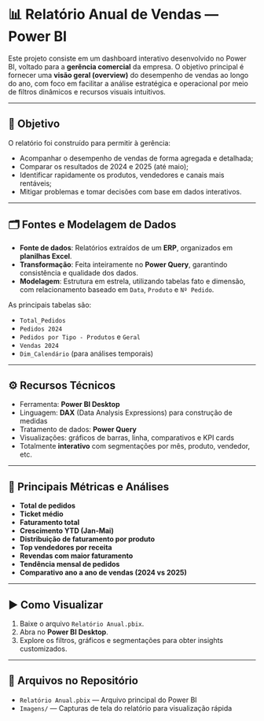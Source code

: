 # 📊 Relatório Anual de Vendas — Power BI

Este projeto consiste em um dashboard interativo desenvolvido no Power BI, voltado para a **gerência comercial** da empresa. O objetivo principal é fornecer uma **visão geral (overview)** do desempenho de vendas ao longo do ano, com foco em facilitar a análise estratégica e operacional por meio de filtros dinâmicos e recursos visuais intuitivos.

---

## 🧭 Objetivo

O relatório foi construído para permitir à gerência:

- Acompanhar o desempenho de vendas de forma agregada e detalhada;
- Comparar os resultados de 2024 e 2025 (até maio);
- Identificar rapidamente os produtos, vendedores e canais mais rentáveis;
- Mitigar problemas e tomar decisões com base em dados interativos.

---

## 🗂️ Fontes e Modelagem de Dados

- **Fonte de dados**: Relatórios extraídos de um **ERP**, organizados em **planilhas Excel**.
- **Transformação**: Feita inteiramente no **Power Query**, garantindo consistência e qualidade dos dados.
- **Modelagem**: Estrutura em estrela, utilizando tabelas fato e dimensão, com relacionamento baseado em `Data`, `Produto` e `Nº Pedido`.

As principais tabelas são:
- `Total_Pedidos`
- `Pedidos 2024`
- `Pedidos por Tipo - Produtos` e `Geral`
- `Vendas 2024`
- `Dim_Calendário` (para análises temporais)

---

## ⚙️ Recursos Técnicos

- Ferramenta: **Power BI Desktop**
- Linguagem: **DAX** (Data Analysis Expressions) para construção de medidas
- Tratamento de dados: **Power Query**
- Visualizações: gráficos de barras, linha, comparativos e KPI cards
- Totalmente **interativo** com segmentações por mês, produto, vendedor, etc.

---

## 📌 Principais Métricas e Análises

- **Total de pedidos**
- **Ticket médio**
- **Faturamento total**
- **Crescimento YTD (Jan-Mai)**
- **Distribuição de faturamento por produto**
- **Top vendedores por receita**
- **Revendas com maior faturamento**
- **Tendência mensal de pedidos**
- **Comparativo ano a ano de vendas (2024 vs 2025)**

---

## ▶️ Como Visualizar

1. Baixe o arquivo `Relatório Anual.pbix`.
2. Abra no **Power BI Desktop**.
3. Explore os filtros, gráficos e segmentações para obter insights customizados.
---

## 📎 Arquivos no Repositório

- `Relatório Anual.pbix` — Arquivo principal do Power BI
- `Imagens/` — Capturas de tela do relatório para visualização rápida


